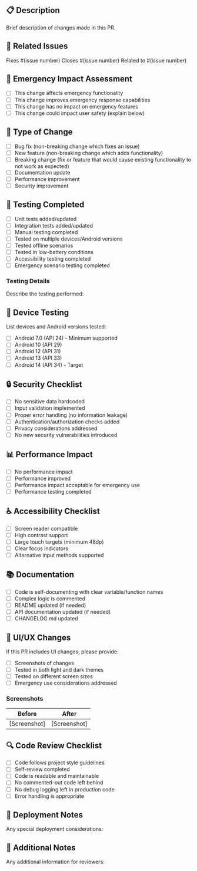 ## 📋 Description
Brief description of changes made in this PR.

## 🔗 Related Issues
Fixes #(issue number)
Closes #(issue number)
Related to #(issue number)

## 🚨 Emergency Impact Assessment
- [ ] This change affects emergency functionality
- [ ] This change improves emergency response capabilities
- [ ] This change has no impact on emergency features
- [ ] This change could impact user safety (explain below)

## 🔄 Type of Change
- [ ] Bug fix (non-breaking change which fixes an issue)
- [ ] New feature (non-breaking change which adds functionality)
- [ ] Breaking change (fix or feature that would cause existing functionality to not work as expected)
- [ ] Documentation update
- [ ] Performance improvement
- [ ] Security improvement

## 🧪 Testing Completed
- [ ] Unit tests added/updated
- [ ] Integration tests added/updated
- [ ] Manual testing completed
- [ ] Tested on multiple devices/Android versions
- [ ] Tested offline scenarios
- [ ] Tested in low-battery conditions
- [ ] Accessibility testing completed
- [ ] Emergency scenario testing completed

### Testing Details
Describe the testing performed:

## 📱 Device Testing
List devices and Android versions tested:
- [ ] Android 7.0 (API 24) - Minimum supported
- [ ] Android 10 (API 29)
- [ ] Android 12 (API 31)
- [ ] Android 13 (API 33)
- [ ] Android 14 (API 34) - Target

## 🔒 Security Checklist
- [ ] No sensitive data hardcoded
- [ ] Input validation implemented
- [ ] Proper error handling (no information leakage)
- [ ] Authentication/authorization checks added
- [ ] Privacy considerations addressed
- [ ] No new security vulnerabilities introduced

## 📊 Performance Impact
- [ ] No performance impact
- [ ] Performance improved
- [ ] Performance impact acceptable for emergency use
- [ ] Performance testing completed

## ♿ Accessibility Checklist
- [ ] Screen reader compatible
- [ ] High contrast support
- [ ] Large touch targets (minimum 48dp)
- [ ] Clear focus indicators
- [ ] Alternative input methods supported

## 📚 Documentation
- [ ] Code is self-documenting with clear variable/function names
- [ ] Complex logic is commented
- [ ] README updated (if needed)
- [ ] API documentation updated (if needed)
- [ ] CHANGELOG.md updated

## 🎨 UI/UX Changes
If this PR includes UI changes, please provide:
- [ ] Screenshots of changes
- [ ] Tested in both light and dark themes
- [ ] Tested on different screen sizes
- [ ] Emergency use considerations addressed

### Screenshots
Before | After
--- | ---
[Screenshot] | [Screenshot]

## 🔍 Code Review Checklist
- [ ] Code follows project style guidelines
- [ ] Self-review completed
- [ ] Code is readable and maintainable
- [ ] No commented-out code left behind
- [ ] No debug logging left in production code
- [ ] Error handling is appropriate

## 🚀 Deployment Notes
Any special deployment considerations:

## 📝 Additional Notes
Any additional information for reviewers: